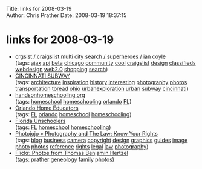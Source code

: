 Title: links for 2008-03-19  
Author: Chris Prather
Date: 2008-03-19 18:37:15

# links for 2008-03-19
<ul class="delicious">
	<li>
		<div class="delicious-link"><a href="http://www.crgslst.com/">crgslst / craigslist multi city search / superheroes / ian coyle</a></div>
		<div class="delicious-tags">(tags: <a href="http://del.icio.us/perigrin/ajax">ajax</a> <a href="http://del.icio.us/perigrin/api">api</a> <a href="http://del.icio.us/perigrin/beta">beta</a> <a href="http://del.icio.us/perigrin/chicago">chicago</a> <a href="http://del.icio.us/perigrin/community">community</a> <a href="http://del.icio.us/perigrin/cool">cool</a> <a href="http://del.icio.us/perigrin/craigslist">craigslist</a> <a href="http://del.icio.us/perigrin/design">design</a> <a href="http://del.icio.us/perigrin/classifieds">classifieds</a> <a href="http://del.icio.us/perigrin/webdesign">webdesign</a> <a href="http://del.icio.us/perigrin/web2.0">web2.0</a> <a href="http://del.icio.us/perigrin/shopping">shopping</a> <a href="http://del.icio.us/perigrin/search">search</a>)</div>
	</li>
	<li>
		<div class="delicious-link"><a href="http://www.cincinnati-transit.net/subway.html">CINCINNATI SUBWAY</a></div>
		<div class="delicious-tags">(tags: <a href="http://del.icio.us/perigrin/architecture">architecture</a> <a href="http://del.icio.us/perigrin/inspiration">inspiration</a> <a href="http://del.icio.us/perigrin/history">history</a> <a href="http://del.icio.us/perigrin/interesting">interesting</a> <a href="http://del.icio.us/perigrin/photography">photography</a> <a href="http://del.icio.us/perigrin/photos">photos</a> <a href="http://del.icio.us/perigrin/transportation">transportation</a> <a href="http://del.icio.us/perigrin/toread">toread</a> <a href="http://del.icio.us/perigrin/ohio">ohio</a> <a href="http://del.icio.us/perigrin/urbanexploration">urbanexploration</a> <a href="http://del.icio.us/perigrin/urban">urban</a> <a href="http://del.icio.us/perigrin/subway">subway</a> <a href="http://del.icio.us/perigrin/cincinnati">cincinnati</a>)</div>
	</li>
	<li>
		<div class="delicious-link"><a href="http://www.handsonhomeschooling.org/">handsonhomeschooling.org</a></div>
		<div class="delicious-tags">(tags: <a href="http://del.icio.us/perigrin/homeschool">homeschool</a> <a href="http://del.icio.us/perigrin/homeschooling">homeschooling</a> <a href="http://del.icio.us/perigrin/orlando">orlando</a> <a href="http://del.icio.us/perigrin/FL">FL</a>)</div>
	</li>
	<li>
		<div class="delicious-link"><a href="http://www.ohed.org/">Orlando Home Educators</a></div>
		<div class="delicious-tags">(tags: <a href="http://del.icio.us/perigrin/FL">FL</a> <a href="http://del.icio.us/perigrin/orlando">orlando</a> <a href="http://del.icio.us/perigrin/homeschool">homeschool</a> <a href="http://del.icio.us/perigrin/homeschooling">homeschooling</a>)</div>
	</li>
	<li>
		<div class="delicious-link"><a href="http://www.freewebs.com/floridaunschoolers/index.htm">Florida Unschoolers</a></div>
		<div class="delicious-tags">(tags: <a href="http://del.icio.us/perigrin/FL">FL</a> <a href="http://del.icio.us/perigrin/homeschool">homeschool</a> <a href="http://del.icio.us/perigrin/homeschooling">homeschooling</a>)</div>
	</li>
	<li>
		<div class="delicious-link"><a href="http://photojojo.com/content/tips/legal-rights-of-photographers/">Photojojo » Photography and The Law: Know Your Rights</a></div>
		<div class="delicious-tags">(tags: <a href="http://del.icio.us/perigrin/blog">blog</a> <a href="http://del.icio.us/perigrin/business">business</a> <a href="http://del.icio.us/perigrin/camera">camera</a> <a href="http://del.icio.us/perigrin/copyright">copyright</a> <a href="http://del.icio.us/perigrin/design">design</a> <a href="http://del.icio.us/perigrin/graphics">graphics</a> <a href="http://del.icio.us/perigrin/guides">guides</a> <a href="http://del.icio.us/perigrin/image">image</a> <a href="http://del.icio.us/perigrin/photo">photo</a> <a href="http://del.icio.us/perigrin/photos">photos</a> <a href="http://del.icio.us/perigrin/reference">reference</a> <a href="http://del.icio.us/perigrin/rights">rights</a> <a href="http://del.icio.us/perigrin/legal">legal</a> <a href="http://del.icio.us/perigrin/law">law</a> <a href="http://del.icio.us/perigrin/photography">photography</a>)</div>
	</li>
	<li>
		<div class="delicious-link"><a href="http://www.flickr.com/photos/21600881@N03/">Flickr: Photos from Thomas Benjamin Hertzel</a></div>
		<div class="delicious-tags">(tags: <a href="http://del.icio.us/perigrin/prather">prather</a> <a href="http://del.icio.us/perigrin/geneology">geneology</a> <a href="http://del.icio.us/perigrin/family">family</a> <a href="http://del.icio.us/perigrin/photos">photos</a>)</div>
	</li>
</ul>

